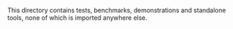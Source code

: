This directory contains tests, benchmarks, demonstrations and standalone tools,
none of which is imported anywhere else.
